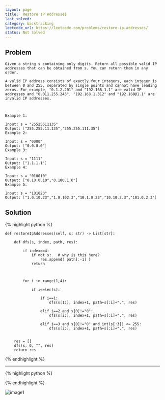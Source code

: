 ```yaml
---
layout: page
title:  Restore IP Addresses
last_solved: 
category: backtracking
leetcode_url: https://leetcode.com/problems/restore-ip-addresses/
status: Not Solved
---
```


Problem
-------

```
Given a string s containing only digits. Return all possible valid IP addresses that can be obtained from s. You can return them in any order.

A valid IP address consists of exactly four integers, each integer is between 0 and 255, separated by single points and cannot have leading zeros. For example, "0.1.2.201" and "192.168.1.1" are valid IP addresses and "0.011.255.245", "192.168.1.312" and "192.168@1.1" are invalid IP addresses. 

 

Example 1:

Input: s = "25525511135"
Output: ["255.255.11.135","255.255.111.35"]
Example 2:

Input: s = "0000"
Output: ["0.0.0.0"]
Example 3:

Input: s = "1111"
Output: ["1.1.1.1"]
Example 4:

Input: s = "010010"
Output: ["0.10.0.10","0.100.1.0"]
Example 5:

Input: s = "101023"
Output: ["1.0.10.23","1.0.102.3","10.1.0.23","10.10.2.3","101.0.2.3"]
```

Solution
----------



{% highlight python %}

    def restoreIpAddresses(self, s: str) -> List[str]:
        
        def dfs(s, index, path, res):
            
            if index==4:
                if not s:   # why is this here?
                    res.append( path[:-1] )
                return
            
            
            
            for i in range(1,4):
                
                if i<=len(s):
                    
                    if i==1:
                        dfs(s[1:], index+1, path+s[:i]+".", res)
                    
                    elif i==2 and s[0]!="0":
                        dfs(s[i:], index+1, path+s[:i]+".", res)
                        
                    elif i==3 and s[0]!="0" and int(s[:3]) <= 255:
                        dfs(s[i:], index+1, path+s[:i]+".", res)
        
        
        res = []
        dfs(s, 0, "", res)
        return res
    

{% endhighlight %}

______________



{% highlight python %}


{% endhighlight %}

![image1]()